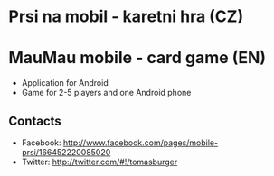 Prsi na mobil - karetni hra (CZ)
===
MauMau mobile - card game (EN)
===

* Application for Android
* Game for 2-5 players and one Android phone

Contacts 
---

* Facebook: http://www.facebook.com/pages/mobile-prsi/166452220085020
* Twitter: http://twitter.com/#!/tomasburger

